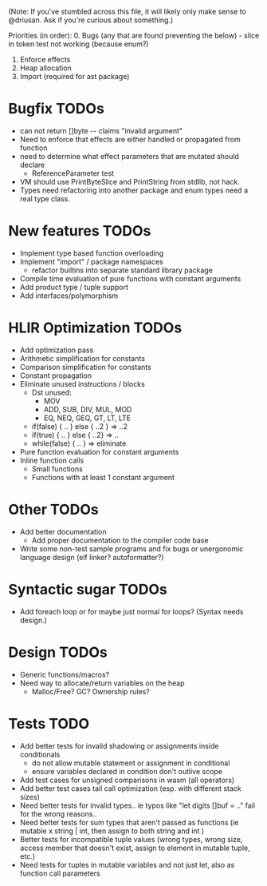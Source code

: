 (Note: If you've stumbled across this file, it will likely only make sense to @driusan. Ask if you're curious
about something.)

Priorities (in order):
0. Bugs (any that are found preventing the below)
	- slice in token test not working (because enum?)
1. Enforce effects
2. Heap allocation
3. Import (required for ast package)

# Bugfix TODOs
- can not return []byte -- claims "invalid argument"
- Need to enforce that effects are either handled or propagated from function
- need to determine what effect parameters that are mutated should declare
	- ReferenceParameter test
- VM should use PrintByteSlice and PrintString from stdlib, not hack.
- Types need refactoring into another package and enum types need a real type class.

# New features TODOs

- Implement type based function overloading
- Implement "import" / package namespaces
	- refactor builtins into separate standard library package
- Compile time evaluation of pure functions with constant arguments
- Add product type / tuple support
- Add interfaces/polymorphism

# HLIR Optimization TODOs
- Add optimization pass
- Arithmetic simplification for constants
- Comparison simplification for constants
- Constant propagation
- Eliminate unused instructions / blocks
	- Dst unused:
		- MOV
		- ADD, SUB, DIV, MUL, MOD
		- EQ, NEQ, GEQ, GT, LT, LTE
	- if(false) { .. } else { ..2 } => ..2
	- if(true) { .. } else { ..2} => ..
	- while(false) { .. } => eliminate
- Pure function evaluation for constant arguments
- Inline function calls
	- Small functions
	- Functions with at least 1 constant argument

# Other TODOs

- Add better documentation
	- Add proper documentation to the compiler code base
- Write some non-test sample programs and fix bugs or unergonomic language design (elf linker? autoformatter?)

# Syntactic sugar TODOs

- Add foreach loop or for maybe just normal for loops? (Syntax needs design.)

# Design TODOs

- Generic functions/macros?
- Need way to allocate/return variables on the heap
	- Malloc/Free? GC? Ownership rules?

# Tests TODO
- Add better tests for invalid shadowing or assignments inside conditionals
	- do not allow mutable statement or assignment in conditional
	- ensure variables declared in condition don't outlive scope
- Add test cases for unsigned comparisons in wasm (all operators)
- Add better test cases tail call optimization (esp. with different stack sizes)
- Need better tests for invalid types.. ie typos like "let digits []buf = .." fail for the wrong reasons..
- Need better tests for sum types that aren't passed as functions (ie mutable x string | int, then assign to both string and int )
- Better tests for incompatible tuple values (wrong types, wrong size, access member that doesn't exist, assign to element in mutable tuple, etc.)
- Need tests for tuples in mutable variables and not just let, also as function call parameters

